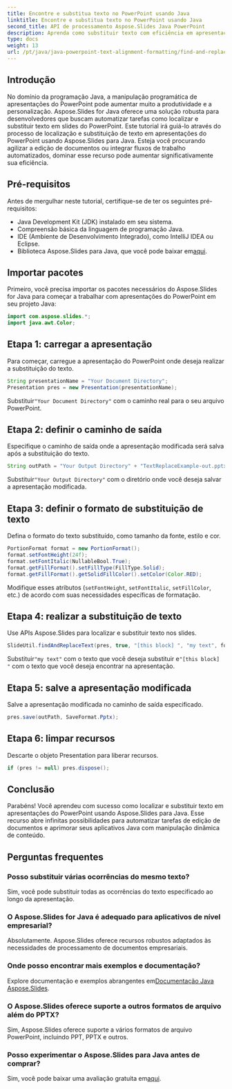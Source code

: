 ```yaml
---
title: Encontre e substitua texto no PowerPoint usando Java
linktitle: Encontre e substitua texto no PowerPoint usando Java
second_title: API de processamento Aspose.Slides Java PowerPoint
description: Aprenda como substituir texto com eficiência em apresentações do PowerPoint usando Aspose.Slides para Java. Aumente a produtividade do seu aplicativo Java com este tutorial.
type: docs
weight: 13
url: /pt/java/java-powerpoint-text-alignment-formatting/find-and-replace-text-powerpoint-java/
---
```

## Introdução
No domínio da programação Java, a manipulação programática de apresentações do PowerPoint pode aumentar muito a produtividade e a personalização. Aspose.Slides for Java oferece uma solução robusta para desenvolvedores que buscam automatizar tarefas como localizar e substituir texto em slides do PowerPoint. Este tutorial irá guiá-lo através do processo de localização e substituição de texto em apresentações do PowerPoint usando Aspose.Slides para Java. Esteja você procurando agilizar a edição de documentos ou integrar fluxos de trabalho automatizados, dominar esse recurso pode aumentar significativamente sua eficiência.
## Pré-requisitos
Antes de mergulhar neste tutorial, certifique-se de ter os seguintes pré-requisitos:
- Java Development Kit (JDK) instalado em seu sistema.
- Compreensão básica da linguagem de programação Java.
- IDE (Ambiente de Desenvolvimento Integrado), como IntelliJ IDEA ou Eclipse.
-  Biblioteca Aspose.Slides para Java, que você pode baixar em[aqui](https://releases.aspose.com/slides/java/).

## Importar pacotes
Primeiro, você precisa importar os pacotes necessários do Aspose.Slides for Java para começar a trabalhar com apresentações do PowerPoint em seu projeto Java:
```java
import com.aspose.slides.*;
import java.awt.Color;
```
## Etapa 1: carregar a apresentação
Para começar, carregue a apresentação do PowerPoint onde deseja realizar a substituição do texto.
```java
String presentationName = "Your Document Directory";
Presentation pres = new Presentation(presentationName);
```
 Substituir`"Your Document Directory"` com o caminho real para o seu arquivo PowerPoint.
## Etapa 2: definir o caminho de saída
Especifique o caminho de saída onde a apresentação modificada será salva após a substituição do texto.
```java
String outPath = "Your Output Directory" + "TextReplaceExample-out.pptx";
```
 Substituir`"Your Output Directory"` com o diretório onde você deseja salvar a apresentação modificada.
## Etapa 3: definir o formato de substituição de texto
Defina o formato do texto substituído, como tamanho da fonte, estilo e cor.
```java
PortionFormat format = new PortionFormat();
format.setFontHeight(24f);
format.setFontItalic(NullableBool.True);
format.getFillFormat().setFillType(FillType.Solid);
format.getFillFormat().getSolidFillColor().setColor(Color.RED);
```
Modifique esses atributos (`setFontHeight`, `setFontItalic`, `setFillColor`, etc.) de acordo com suas necessidades específicas de formatação.
## Etapa 4: realizar a substituição de texto
Use APIs Aspose.Slides para localizar e substituir texto nos slides.
```java
SlideUtil.findAndReplaceText(pres, true, "[this block] ", "my text", format);
```
 Substituir`"my text"` com o texto que você deseja substituir e`"[this block] "` com o texto que você deseja encontrar na apresentação.
## Etapa 5: salve a apresentação modificada
Salve a apresentação modificada no caminho de saída especificado.
```java
pres.save(outPath, SaveFormat.Pptx);
```
## Etapa 6: limpar recursos
Descarte o objeto Presentation para liberar recursos.
```java
if (pres != null) pres.dispose();
```

## Conclusão
Parabéns! Você aprendeu com sucesso como localizar e substituir texto em apresentações do PowerPoint usando Aspose.Slides para Java. Esse recurso abre infinitas possibilidades para automatizar tarefas de edição de documentos e aprimorar seus aplicativos Java com manipulação dinâmica de conteúdo.
## Perguntas frequentes
### Posso substituir várias ocorrências do mesmo texto?
Sim, você pode substituir todas as ocorrências do texto especificado ao longo da apresentação.
### O Aspose.Slides for Java é adequado para aplicativos de nível empresarial?
Absolutamente. Aspose.Slides oferece recursos robustos adaptados às necessidades de processamento de documentos empresariais.
### Onde posso encontrar mais exemplos e documentação?
 Explore documentação e exemplos abrangentes em[Documentação Java Aspose.Slides](https://reference.aspose.com/slides/java/).
### O Aspose.Slides oferece suporte a outros formatos de arquivo além do PPTX?
Sim, Aspose.Slides oferece suporte a vários formatos de arquivo PowerPoint, incluindo PPT, PPTX e outros.
### Posso experimentar o Aspose.Slides para Java antes de comprar?
 Sim, você pode baixar uma avaliação gratuita em[aqui](https://releases.aspose.com/).